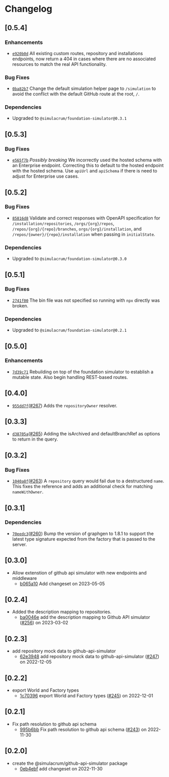 # Changelog

## \[0.5.4]

### Enhancements

- [`e920b0d`](https://github.com/thefrontside/simulacrum/commit/e920b0dc4803cd228650f27aa52e693b4d662e43) All existing custom routes, repository and installations endpoints, now return a 404 in cases where there are no associated resources to match the real API functionality.

### Bug Fixes

- [`0ba82b7`](https://github.com/thefrontside/simulacrum/commit/0ba82b7720f54dbc7faf99a0e2da2ef9212caff5) Change the default simulation helper page to `/simulation` to avoid the conflict with the default GitHub route at the root, `/`.

### Dependencies

- Upgraded to `@simulacrum/foundation-simulator@0.3.1`

## \[0.5.3]

### Bug Fixes

- [`e565f7b`](https://github.com/thefrontside/simulacrum/commit/e565f7b9f32390cd18d38001650a9e4c757fd608) *Possibly breaking* We incorrectly used the hosted schema with an Enterprise endpoint. Correcting this to default to the hosted endpoint with the hosted schema. Use `apiUrl` and `apiSchema` if there is need to adjust for Enterprise use cases.

## \[0.5.2]

### Bug Fixes

- [`85816d8`](https://github.com/thefrontside/simulacrum/commit/85816d831839a1f525415adc9a24bad4eebd88b5) Validate and correct responses with OpenAPI specification for `/installation/repositories`, `/orgs/{org}/repos`, `/repos/{org}/{repo}/branches`, `orgs/{org}/installation`, and `/repos/{owner}/{repo}/installation` when passing in `initialState`.

### Dependencies

- Upgraded to `@simulacrum/foundation-simulator@0.3.0`

## \[0.5.1]

### Bug Fixes

- [`2741f00`](https://github.com/thefrontside/simulacrum/commit/2741f00faef7d7ac0af317261699e7b98cf72300) The bin file was not specified so running with `npx` directly was broken.

### Dependencies

- Upgraded to `@simulacrum/foundation-simulator@0.2.1`

## \[0.5.0]

### Enhancements

- [`7d39c71`](https://github.com/thefrontside/simulacrum/commit/7d39c71164bf42f3c0ca90a428ccf03532a40eb4) Rebuilding on top of the foundation simulator to establish a mutable state. Also begin handling REST-based routes.

## \[0.4.0]

- [`955dd7f`](https://github.com/thefrontside/simulacrum/commit/955dd7f248f6f1352b6be10327dda48a0ffcea58)([#267](https://github.com/thefrontside/simulacrum/pull/267)) Adds the `repositoryOwner` resolver.

## \[0.3.3]

- [`d38705a`](https://github.com/thefrontside/simulacrum/commit/d38705aaa34ce10a9a57ed418a277c7aa777fb97)([#265](https://github.com/thefrontside/simulacrum/pull/265)) Adding the isArchived and defaultBranchRef as options to return in the query.

## \[0.3.2]

### Bug Fixes

- [`1040a8f`](https://github.com/thefrontside/simulacrum/commit/1040a8f11d9534eebaa1620c0bd9b8b884291d53)([#263](https://github.com/thefrontside/simulacrum/pull/263)) A `repository` query would fail due to a destructured `name`. This fixes the reference and adds an additional check for matching `nameWithOwner`.

## \[0.3.1]

### Dependencies

- [`70eedc3`](https://github.com/thefrontside/simulacrum/commit/70eedc311329078b65fd57afd9112dceeed0319e)([#260](https://github.com/thefrontside/simulacrum/pull/260)) Bump the version of graphgen to 1.8.1 to support the latest type signature expected from the factory that is passed to the server.

## \[0.3.0]

- Allow extenstion of github api simulator with new endpoints and middleware
  - [b065a10](https://github.com/thefrontside/simulacrum/commit/b065a10ad6f5cb53a70453f1e8d3f0065b5e2210) Add changeset on 2023-05-05

## \[0.2.4]

- Added the description mapping to repositories.
  - [ba0046e](https://github.com/thefrontside/simulacrum/commit/ba0046ec563023ce023e0264346a15d34d304de7) add the description mapping to Github API simulator ([#256](https://github.com/thefrontside/simulacrum/pull/256)) on 2023-03-02

## \[0.2.3]

- add repository mock data to github-api-simulator
  - [62e3948](https://github.com/thefrontside/simulacrum/commit/62e394877d4e726dca692b4dcfc8af2bcf6d03e1) add repository mock data to github-api-simulator ([#247](https://github.com/thefrontside/simulacrum/pull/247)) on 2022-12-05

## \[0.2.2]

- export World and Factory types
  - [1c70396](https://github.com/thefrontside/simulacrum/commit/1c703967c972f9a363727607becd29c1c7b9992e) export World and Factory types ([#245](https://github.com/thefrontside/simulacrum/pull/245)) on 2022-12-01

## \[0.2.1]

- Fix path resolution to github api schema
  - [995b6bb](https://github.com/thefrontside/simulacrum/commit/995b6bbea77480ac3233926f1c9b046130fdeac2) Fix path resolution to github api schema ([#243](https://github.com/thefrontside/simulacrum/pull/243)) on 2022-11-30

## \[0.2.0]

- create the @simulacrum/github-api-simulator package
  - [0eb4ebf](https://github.com/thefrontside/simulacrum/commit/0eb4ebf7d24b1e06cbba2ccc9f9e247f55b52e60) add changeset on 2022-11-30
